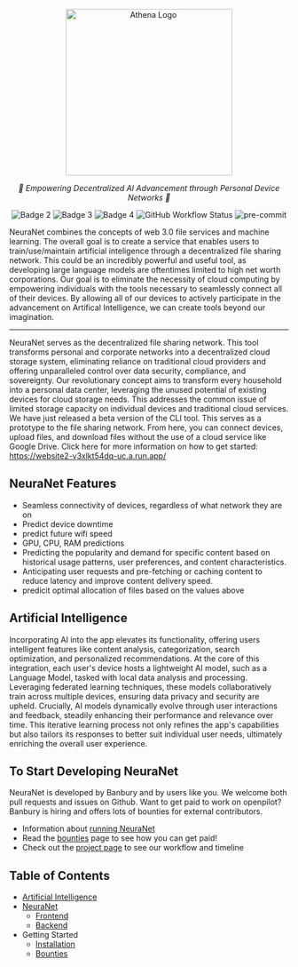 <p align="center">
  <img src="https://github.com/Banbury-inc/NeuraNet/blob/main/NeuraNet/frontend/static/NeuraNet_Icons/web/icon-512.png" height="300" alt="Athena Logo"/>
</p>
<p align="center">  
  <em>🤖 Empowering Decentralized AI Advancement through Personal Device Networks 🤖  </em>
</p>
<p align="center">
  <img src="https://img.shields.io/github/downloads/mmills6060/Athena/total" alt="Badge 2">
  <img src="https://img.shields.io/github/repo-size/mmills6060/Athena" alt="Badge 3">
  <img src="https://img.shields.io/github/last-commit/mmills6060/Athena" alt="Badge 4">
  <img src="https://img.shields.io/github/actions/workflow/status/TheAlgorithms/Python/build.yml?branch=master&label=CI&logo=github&style=flat-square" alt="GitHub Workflow Status">
   <img src="https://img.shields.io/badge/pre--commit-enabled-brightgreen?logo=pre-commit&logoColor=white&style=flat-square" alt="pre-commit">
</p>
</p>

NeuraNet combines the concepts of web 3.0 file services and machine learning. The overall goal is to create a service that enables users to train/use/maintain artificial inteligence through a decentralized file sharing network. This could be an incredibly powerful and useful tool, as developing large language models are oftentimes limited to high net worth corporations. Our goal is to eliminate the necessity of cloud computing by empowering individuals with the tools necessary to seamlessly connect all of their devices. By allowing all of our devices to actively participate in the advancement on Artifical Intelligence, we can create tools beyond our imagination.

---



NeuraNet serves as the decentralized file sharing network. This tool transforms personal and corporate networks into a decentralized cloud storage system, eliminating reliance on traditional cloud providers and offering unparalleled control over data security, compliance, and sovereignty. Our revolutionary concept aims to transform every household into a personal data center, leveraging the unused potential of existing devices for cloud storage needs. This addresses the common issue of limited storage capacity on individual devices and traditional cloud services. We have just released a beta version of the CLI tool. This serves as a prototype to the file sharing network. From here, you can connect devices, upload files, and download files without the use of a cloud service like Google Drive. Click here for more information on how to get started: https://website2-v3xlkt54dq-uc.a.run.app/

## NeuraNet Features

* Seamless connectivity of devices, regardless of what network they are on
* Predict device downtime
* predict future wifi speed
* GPU, CPU, RAM predictions
* Predicting the popularity and demand for specific content based on historical usage patterns, user preferences, and content characteristics.
* Anticipating user requests and pre-fetching or caching content to reduce latency and improve content delivery speed.
* predicit optimal allocation of files based on the values above

## Artificial Intelligence

Incorporating AI into the app elevates its functionality, offering users intelligent features like content analysis, categorization, search optimization, and personalized recommendations. At the core of this integration, each user's device hosts a lightweight AI model, such as a Language Model, tasked with local data analysis and processing. Leveraging federated learning techniques, these models collaboratively train across multiple devices, ensuring data privacy and security are upheld. Crucially, AI models dynamically evolve through user interactions and feedback, steadily enhancing their performance and relevance over time. This iterative learning process not only refines the app's capabilities but also tailors its responses to better suit individual user needs, ultimately enriching the overall user experience.

## To Start Developing NeuraNet

NeuraNet is developed by Banbury and by users like you. We welcome both pull requests and issues on Github. Want to get paid to work on openpilot? Banbury is hiring and offers lots of bounties for external contributors. 

  * Information about [running NeuraNet](https://github.com/Banbury-inc/NeuraCloud/blob/main/docs/getstarted.md)
  * Read the [bounties](https://github.com/Banbury-inc/NeuraCloud/blob/main/docs/bounties.md) page to see how you can get paid!
  * Check out the [project page](https://github.com/orgs/Banbury-inc/projects/2) to see our workflow and timeline


## Table of Contents
* <a href="https://github.com/Banbury-inc/NeuraCloud/blob/main/Artificial_Intelligence/readme.md"> Artificial Intelligence </a>
* <a href="https://github.com/Banbury-inc/NeuraNet/tree/main/Banbury_Cloud"> NeuraNet </a>
  * <a href="https://github.com/Banbury-inc/NeuraNet/tree/main/Banbury_Cloud/frontend"> Frontend </a>
  * <a href="https://github.com/Banbury-inc/NeuraNet/blob/main/Banbury_Cloud/backend/readme.md"> Backend </a>
* Getting Started
  * [Installation](https://github.com/Banbury-inc/NeuraCloud/blob/main/docs/getstarted.md)
  * [Bounties](https://github.com/Banbury-inc/NeuraCloud/blob/main/docs/bounties.md) 

  






